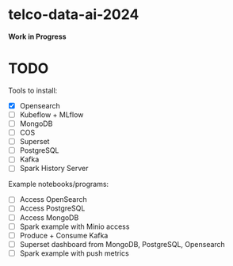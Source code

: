 # telco-data-ai-2024

**Work in Progress**

# TODO

Tools to install:

- [x] Opensearch
- [ ] Kubeflow + MLflow
- [ ] MongoDB
- [ ] COS
- [ ] Superset
- [ ] PostgreSQL
- [ ] Kafka
- [ ] Spark History Server

Example notebooks/programs:

- [ ] Access OpenSearch
- [ ] Access PostgreSQL
- [ ] Access MongoDB
- [ ] Spark example with Minio access
- [ ] Produce + Consume Kafka
- [ ] Superset dashboard from MongoDB, PostgreSQL, Opensearch
- [ ] Spark example with push metrics
